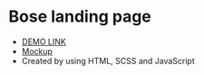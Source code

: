 # Bose landing page

- [DEMO LINK](https://dima-pyvovarchuk.github.io/layout_miami/)
- [Mockup](https://www.figma.com/file/OMjQNb3hg1LKMV4OwyQ3Ao/BOSE)
- Created by using HTML, SCSS and JavaScript
